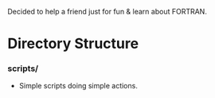 Decided to help a friend just for fun & learn about FORTRAN.
# Directory Structure
### scripts/
- Simple scripts doing simple actions.
